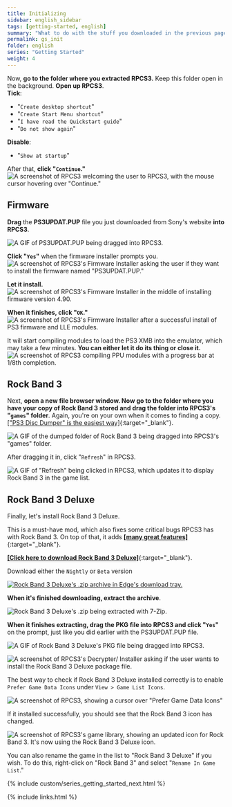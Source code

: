 ```yaml
---
title: Initializing
sidebar: english_sidebar
tags: [getting-started, english]
summary: "What to do with the stuff you downloaded in the previous page."
permalink: gs_init
folder: english
series: "Getting Started"
weight: 4
---
```


Now, **go to the folder where you extracted RPCS3.** Keep this folder open in the background. **Open up RPCS3**.  
**Tick**:
* "`Create desktop shortcut`"
* "`Create Start Menu shortcut`"
* "`I have read the Quickstart guide`"
* "`Do not show again`"  

**Disable**:
* "`Show at startup`"  

After that, **click "`Continue`."**  
![A screenshot of RPCS3 welcoming the user to RPCS3, with the mouse cursor hovering over "Continue."](https://rb3pc.milohax.org/images/install/rpcs3init.png "Welcome to RPCS3")

## Firmware

**Drag** the **PS3UPDAT.PUP** file you just downloaded from Sony's website **into RPCS3**. 

![A GIF of PS3UPDAT.PUP being dragged into RPCS3.](https://rb3pc.milohax.org/images/install/rpcs3fwdnd.gif "PST3UPDAT.PUP")

**Click "`Yes`"** when the firmware installer prompts you.  
![A screenshot of RPCS3's Firmware Installer asking the user if they want to install the firmware named "PS3UPDAT.PUP."](https://rb3pc.milohax.org/images/install/fwinstall.png "RPCS3 Firmware Installer")

**Let it install.**  
![A screenshot of RPCS3's Firmware Installer in the middle of installing firmware version 4.90.](https://rb3pc.milohax.org/images/install/rpcs3fw.png "RPCS3 Firmware Installer progress")

**When it finishes, click "`OK`."**  
![A screenshot of RPCS3's Firmware Installer after a successful install of PS3 firmware and LLE modules.](https://rb3pc.milohax.org/images/install/rpcs3fwdone.png "Success!")

It will start compiling modules to load the PS3 XMB into the emulator, which may take a few minutes. **You can either let it do its thing or close it.**  
![A screenshot of RPCS3 compiling PPU modules with a progress bar at 1/8th completion.](https://rb3pc.milohax.org/images/install/rpcs3fwcomp.png "Compiling PPU modules...")

## Rock Band 3

Next, **open a new file browser window. Now go to the folder where you have your copy of Rock Band 3 stored and drag the folder into RPCS3's "`games`" folder**. Again, you're on your own when it comes to finding a copy. [["PS3 Disc Dumper" is the easiest way]](https://youtu.be/mRxSKxoYt_g){:target="_blank"}.

![A GIF of the dumped folder of Rock Band 3 being dragged into RPCS3's "games" folder.](https://rb3pc.milohax.org/images/install/rpcs3rb3dnd.gif "Rock Band 3 [BLUS30463]")

After dragging it in, click "`Refresh`" in RPCS3.

![A GIF of "Refresh" being clicked in RPCS3, which updates it to display Rock Band 3 in the game list.](https://rb3pc.milohax.org/images/install/rpcs3refresh.gif "Rock Band 3 [BLUS30463]")

## Rock Band 3 Deluxe

Finally, let's install Rock Band 3 Deluxe.

This is a must-have mod, which also fixes some critical bugs RPCS3 has with Rock Band 3. On top of that, it adds [**[many great features]**](https://rb3dx.milohax.org/features){:target="_blank"}.

[**[Click here to download Rock Band 3 Deluxe]**](https://rb3dx.milohax.org/downloads){:target="_blank"}.

Download either the `Nightly` or `Beta` version 

[![Rock Band 3 Deluxe's .zip archive in Edge's download tray.](https://rb3pc.milohax.org/images/install/rb3dxdl.png)](https://rb3dx.milohax.org/downloads "RB3DX-PS3.zip")

**When it's finished downloading, extract the archive**.  

![Rock Band 3 Deluxe's .zip being extracted with 7-Zip.](https://rb3pc.milohax.org/images/install/rb3dxext.png "RB3DX-PS3.zip")

**When it finishes extracting, drag the PKG file into RPCS3 and click "`Yes`"** on the prompt, just like you did earlier with the PS3UPDAT.PUP file.  

![A GIF of Rock Band 3 Deluxe's PKG file being dragged into RPCS3.](https://rb3pc.milohax.org/images/install/rpcs3rb3dxdnd.gif "Rock Band 3 Deluxe PKG file")

![A screenshot of RPCS3's Decrypter/ Installer asking if the user wants to install the Rock Band 3 Deluxe package file.](https://rb3pc.milohax.org/images/install/rpcs3pkg.png "PKG Decrypter/ Installer")

The best way to check if Rock Band 3 Deluxe installed correctly is to enable `Prefer Game Data Icons` under `View > Game List Icons`.

![A screenshot of RPCS3, showing a cursor over "Prefer Game Data Icons"](https://rb3pc.milohax.org/images/install/rpcs3gamedataicon.png "RPCS3 Game List")

If it installed successfully, you should see that the Rock Band 3 icon has changed.

![A screenshot of RPCS3's game library, showing an updated icon for Rock Band 3. It's now using the Rock Band 3 Deluxe icon.](https://rb3pc.milohax.org/images/install/rpcs3rb3dxicon.png "RPCS3 Game List")

You can also rename the game in the list to "Rock Band 3 Deluxe" if you wish. To do this, right-click on "Rock Band 3" and select "`Rename In Game List`."

{% include custom/series_getting_started_next.html %}

{% include links.html %}